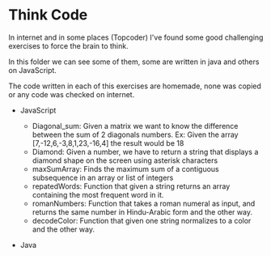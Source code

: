 # Think Code

In internet and in some places (Topcoder) I've found some good challenging exercises to force the brain to think.

In this folder we can see some of them, some are written in java and others on JavaScript.

The code written in each of this exercises are homemade, none was copied or any code was checked on internet.

* JavaScript
  * Diagonal_sum: Given a matrix we want to know the difference between the sum of 2 diagonals numbers. Ex: Given the array [7,-12,6,-3,8,1,23,-16,4] the result would be 18
  * Diamond: Given a number, we have to return a string that displays a diamond shape on the screen using asterisk characters
  * maxSumArray: Finds the maximum sum of a contiguous subsequence in an array or list of integers
  * repatedWords: Function that given a string returns an array containing the most frequent word in it.
  * romanNumbers: Function that takes a roman numeral as input, and returns the same number in Hindu-Arabic form and the other way.
  * decodeColor: Function that given one string normalizes to a color and the other way.

* Java

